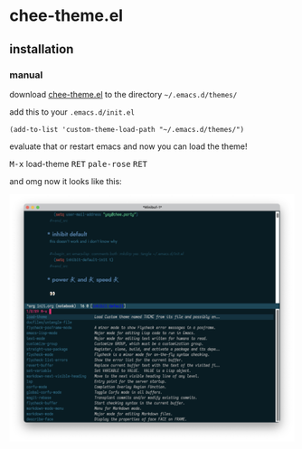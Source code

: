 # chee-theme.el

## installation

### manual

download [chee-theme.el](./chee-theme.el) to the directory `~/.emacs.d/themes/`

add this to your `.emacs.d/init.el`

```elisp
(add-to-list 'custom-theme-load-path "~/.emacs.d/themes/")
```

evaluate that or restart emacs and now you can load the theme!

<kbd>M-x</kbd> <kdb>load-theme</kdb> <kbd>RET</kbd> <kbd>pale-rose</kbd> <kbd>RET</kbd>

and omg now it looks like this:

![screenshot](./screenshot.png)
